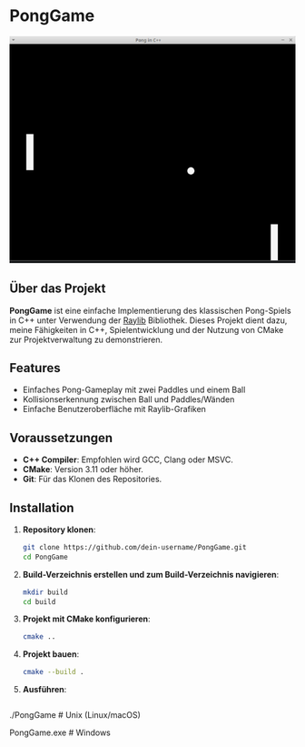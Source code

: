 # PongGame

![PongGame screenshot](/PongGame/screenshot/gameplay.png)

## Über das Projekt

**PongGame** ist eine einfache Implementierung des klassischen Pong-Spiels in C++ unter Verwendung der [Raylib](https://www.raylib.com/) Bibliothek. Dieses Projekt dient dazu, meine Fähigkeiten in C++, Spielentwicklung und der Nutzung von CMake zur Projektverwaltung zu demonstrieren.

## Features

- Einfaches Pong-Gameplay mit zwei Paddles und einem Ball
- Kollisionserkennung zwischen Ball und Paddles/Wänden
- Einfache Benutzeroberfläche mit Raylib-Grafiken

## Voraussetzungen

- **C++ Compiler**: Empfohlen wird GCC, Clang oder MSVC.
- **CMake**: Version 3.11 oder höher.
- **Git**: Für das Klonen des Repositories.

## Installation

1. **Repository klonen**:
   ```bash
   git clone https://github.com/dein-username/PongGame.git
   cd PongGame

2. **Build-Verzeichnis erstellen und zum Build-Verzeichnis navigieren**:
   ```bash
   mkdir build
   cd build
   
3. **Projekt mit CMake konfigurieren**:
   ```bash
   cmake ..

4. **Projekt bauen**:
   ```bash
   cmake --build .

5. **Ausführen**:
   ```bash
  ./PongGame  # Unix (Linux/macOS)
  
  PongGame.exe  # Windows
